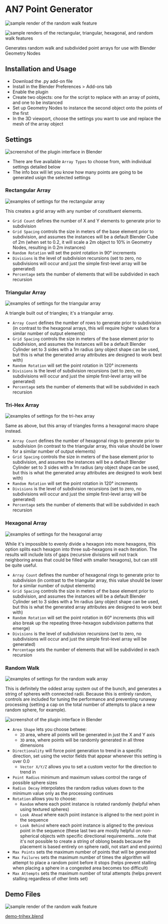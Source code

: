 # AN7 Point Generator

![sample render of the random walk feature](images/banner.jpg)

![sample renders of the rectangular, triangular, hexagonal, and random walk features](images/preview.png)

Generates random walk and subdivided point arrays for use with Blender Geometry Nodes

## Installation and Usage

- Download the .py add-on file
- Install in the Blender Preferences > Add-ons tab
- Enable the plugin
- Create two objects: one for the script to replace with an array of points, and one to be instanced
- Set up Geometry Nodes to instance the second object onto the points of the first
- In the 3D viewport, choose the settings you want to use and replace the mesh of the array object

## Settings

![screenshot of the plugin interface in Blender](images/screen-rectangular.png)

- There are five available `Array Types` to choose from, with individual settings detailed below
- The info box will let you know how many points are going to be generated usign the selected settings

### Rectangular Array

![examples of settings for the rectangular array](images/settings-rectangular.png)

This creates a grid array with any number of constituent elements.

- `Grid Count` defines the number of X and Y elements to generate prior to subdivision
- `Grid Spacing` controls the size in meters of the base element prior to subdivision, and assumes the instances will be a default Blender Cube of 2m (when set to 0.2, it will scale a 2m object to 10% in Geometry Nodes, resulting in 0.2m instances)
- `Random Rotation` will set the point rotation in 90° increments
- `Divisions` is the level of subdivision recursions (set to zero, no subdivisions will occur and just the simple first-level array will be generated)
- `Percentage` sets the number of elements that will be subdivided in each recursion

### Triangular Array

![examples of settings for the triangular array](images/settings-triangular.png)

A triangle built out of triangles; it's a triangular array.

- `Array Count` defines the number of rows to generate prior to subdivision (in contrast to the hexagonal arrays, this will require higher values for a similar number of output elements)
- `Grid Spacing` controls the size in meters of the base element prior to subdivision, and assumes the instances will be a default Blender Cylinder set to 3 sides with a 1m radius (any object shape can be used, but this is what the generated array attributes are designed to work best with)
- `Random Rotation` will set the point rotation in 120° increments
- `Divisions` is the level of subdivision recursions (set to zero, no subdivisions will occur and just the simple first-level array will be generated)
- `Percentage` sets the number of elements that will be subdivided in each recursion

### Tri-Hex Array

![examples of settings for the tri-hex array](images/settings-trihex.png)

Same as above, but this array of triangles forms a hexagonal macro shape instead.

- `Array Count` defines the number of hexagonal rings to generate prior to subdivision (in contrast to the triangular array, this value should be lower for a similar number of output elements)
- `Grid Spacing` controls the size in meters of the base element prior to subdivision, and assumes the instances will be a default Blender Cylinder set to 3 sides with a 1m radius (any object shape can be used, but this is what the generated array attributes are designed to work best with)
- `Random Rotation` will set the point rotation in 120° increments
- `Divisions` is the level of subdivision recursions (set to zero, no subdivisions will occur and just the simple first-level array will be generated)
- `Percentage` sets the number of elements that will be subdivided in each recursion

### Hexagonal Array

![examples of settings for the hexagonal array](images/settings-hexagonal.png)

While it's impossible to evenly divide a hexagon into more hexagons, this option splits each hexagon into three sub-hexagons in each iteration. The results will include lots of gaps (recursive divisions will not track neighboring areas that could be filled with smaller hexagons), but can still be quite useful.

- `Array Count` defines the number of hexagonal rings to generate prior to subdivision (in contrast to the triangular array, this value should be lower for a similar number of output elements)
- `Grid Spacing` controls the size in meters of the base element prior to subdivision, and assumes the instances will be a default Blender Cylinder set to 3 sides with a 1m radius (any object shape can be used, but this is what the generated array attributes are designed to work best with)
- `Random Rotation` will set the point rotation in 60° increments (this will also break up the repeating three-hexagon subdivision patterns that emerge)
- `Divisions` is the level of subdivision recursions (set to zero, no subdivisions will occur and just the simple first-level array will be generated)
- `Percentage` sets the number of elements that will be subdivided in each recursion

### Random Walk

![examples of settings for the random walk array](images/settings-randomwalk.png)

This is definitely the oddest array system out of the bunch, and generates a string of spheres with connected radii. Because this is entirely random, controls are included for tuning the performance and preventing runaway processing (setting a cap on the total number of attempts to place a new random sphere, for example).

![screenshot of the plugin interface in Blender](images/screen-randomwalk.png)

- `Area Shape` lets you choose betwee:
	- `2D` area, where all points will be generated in just the X and Y axis
	- `3D` area, where points will be randomly generated in all three dimensions
- `Directionality` will force point generation to trend in a specific direction, set using the vector fields that appear whenever this setting is over 0.0
	- `Vector X/Y/Z` allows you to set a custom vector for the direction to trend in
- `Point Radius` minimum and maximum values control the range of possible sphere sizes
- `Radius Decay` interpolates the random radius values down to the minimum value only as the processing continues
- `Rotation` allows you to choose:
	- `Random` where each point instance is rotated randomly (helpful when using textured spheres)
	- `Look Ahead` where each point instance is aligned to the next point in the sequence
	- `Look Behind` where each point instance is aligned to the previous point in the sequence (these last two are mostly helpful on non-spherical objects with specific directional requirements...note that it's not possible to create a string of oblong beads because the placement is based entirely on sphere radii, not start and end points)
- `Max Points` sets the maximum number of points that will be generated
- `Max Failures` sets the maximum number of times the algorithm will attempt to place a random point before it stops (helps prevent stalling when placing a sphere in a congested area becomes too difficult)
- `Max Attempts` sets the maximum number of total attempts (helps prevent stalling regardless of other limts set)

## Demo Files

![sample render of the random walk feature](images/demo-trihex.jpg)

[demo-trihex.blend](images/demo-trihex.blend.zip)